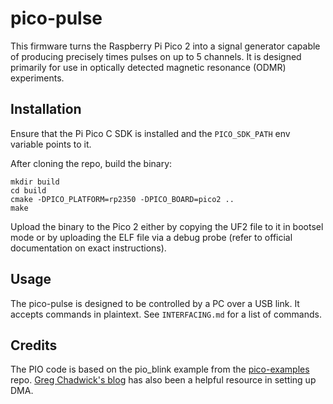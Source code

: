 # pico-pulse

This firmware turns the Raspberry Pi Pico 2 into a signal generator capable of producing precisely times pulses on up to 5 channels.
It is designed primarily for use in optically detected magnetic resonance (ODMR) experiments.

## Installation

Ensure that the Pi Pico C SDK is installed and the `PICO_SDK_PATH` env variable points to it.

After cloning the repo, build the binary:
```
mkdir build
cd build
cmake -DPICO_PLATFORM=rp2350 -DPICO_BOARD=pico2 ..
make
```

Upload the binary to the Pico 2 either by copying the UF2 file to it in bootsel mode or by uploading the ELF file via a debug probe
(refer to official documentation on exact instructions).

## Usage

The pico-pulse is designed to be controlled by a PC over a USB link. It accepts commands in plaintext.
See `INTERFACING.md` for a list of commands.

## Credits
The PIO code is based on the pio_blink example from the [pico-examples](https://github.com/raspberrypi/pico-examples) repo.
[Greg Chadwick's blog](https://gregchadwick.co.uk/blog/playing-with-the-pico-pt4/) has also been a helpful resource in setting up DMA.
